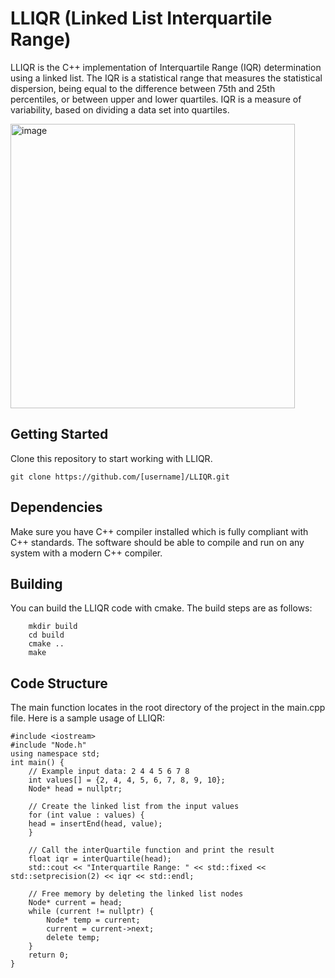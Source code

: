 # LLIQR (Linked List Interquartile Range)
LLIQR is the C++ implementation of Interquartile Range (IQR) determination using a linked list. The IQR is a statistical range that measures the statistical dispersion, being equal to the difference between 75th and 25th percentiles, or between upper and lower quartiles. IQR is a measure of variability, based on dividing a data set into quartiles.

<img width="455" alt="image" src="https://github.com/user-attachments/assets/9aa8e418-d117-4611-94d3-1f80fd022240">

## Getting Started
Clone this repository to start working with LLIQR.

    git clone https://github.com/[username]/LLIQR.git

## Dependencies
Make sure you have C++ compiler installed which is fully compliant with C++ standards. The software should be able to compile and run on any system with a modern C++ compiler.
## Building
You can build the LLIQR code with cmake. The build steps are as follows:

        mkdir build
        cd build
        cmake ..
        make 
## Code Structure
The main function locates in the root directory of the project in the main.cpp file.
Here is a sample usage of LLIQR:

    #include <iostream>
    #include "Node.h"
    using namespace std;
    int main() {
        // Example input data: 2 4 4 5 6 7 8
        int values[] = {2, 4, 4, 5, 6, 7, 8, 9, 10};
        Node* head = nullptr;
    
        // Create the linked list from the input values
        for (int value : values) {
        head = insertEnd(head, value);
        }

        // Call the interQuartile function and print the result
        float iqr = interQuartile(head);
        std::cout << "Interquartile Range: " << std::fixed << std::setprecision(2) << iqr << std::endl;
        
        // Free memory by deleting the linked list nodes
        Node* current = head;
        while (current != nullptr) {
            Node* temp = current;
            current = current->next;
            delete temp;
        }
        return 0;
    }
